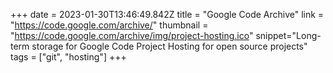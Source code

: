 +++
date = 2023-01-30T13:46:49.842Z
title = "Google Code Archive"
link = "https://code.google.com/archive/"
thumbnail = "https://code.google.com/archive/img/project-hosting.ico"
snippet="Long-term storage for Google Code Project Hosting for open source projects"
tags = ["git", "hosting"]
+++
